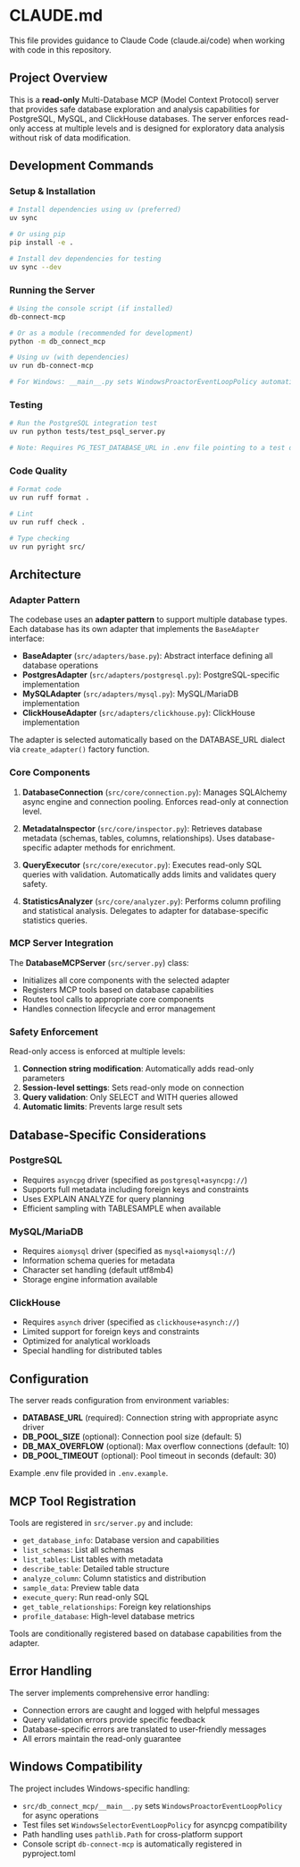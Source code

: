 # CLAUDE.md

This file provides guidance to Claude Code (claude.ai/code) when working with code in this repository.

## Project Overview

This is a **read-only** Multi-Database MCP (Model Context Protocol) server that provides safe database exploration and analysis capabilities for PostgreSQL, MySQL, and ClickHouse databases. The server enforces read-only access at multiple levels and is designed for exploratory data analysis without risk of data modification.

## Development Commands

### Setup & Installation

```bash
# Install dependencies using uv (preferred)
uv sync

# Or using pip
pip install -e .

# Install dev dependencies for testing
uv sync --dev
```

### Running the Server

```bash
# Using the console script (if installed)
db-connect-mcp

# Or as a module (recommended for development)
python -m db_connect_mcp

# Using uv (with dependencies)
uv run db-connect-mcp

# For Windows: __main__.py sets WindowsProactorEventLoopPolicy automatically
```

### Testing

```bash
# Run the PostgreSQL integration test
uv run python tests/test_psql_server.py

# Note: Requires PG_TEST_DATABASE_URL in .env file pointing to a test database
```

### Code Quality

```bash
# Format code
uv run ruff format .

# Lint
uv run ruff check .

# Type checking
uv run pyright src/
```

## Architecture

### Adapter Pattern

The codebase uses an **adapter pattern** to support multiple database types. Each database has its own adapter that implements the `BaseAdapter` interface:

- **BaseAdapter** (`src/adapters/base.py`): Abstract interface defining all database operations
- **PostgresAdapter** (`src/adapters/postgresql.py`): PostgreSQL-specific implementation
- **MySQLAdapter** (`src/adapters/mysql.py`): MySQL/MariaDB implementation
- **ClickHouseAdapter** (`src/adapters/clickhouse.py`): ClickHouse implementation

The adapter is selected automatically based on the DATABASE_URL dialect via `create_adapter()` factory function.

### Core Components

1. **DatabaseConnection** (`src/core/connection.py`): Manages SQLAlchemy async engine and connection pooling. Enforces read-only at connection level.

2. **MetadataInspector** (`src/core/inspector.py`): Retrieves database metadata (schemas, tables, columns, relationships). Uses database-specific adapter methods for enrichment.

3. **QueryExecutor** (`src/core/executor.py`): Executes read-only SQL queries with validation. Automatically adds limits and validates query safety.

4. **StatisticsAnalyzer** (`src/core/analyzer.py`): Performs column profiling and statistical analysis. Delegates to adapter for database-specific statistics queries.

### MCP Server Integration

The **DatabaseMCPServer** (`src/server.py`) class:

- Initializes all core components with the selected adapter
- Registers MCP tools based on database capabilities
- Routes tool calls to appropriate core components
- Handles connection lifecycle and error management

### Safety Enforcement

Read-only access is enforced at multiple levels:

1. **Connection string modification**: Automatically adds read-only parameters
2. **Session-level settings**: Sets read-only mode on connection
3. **Query validation**: Only SELECT and WITH queries allowed
4. **Automatic limits**: Prevents large result sets

## Database-Specific Considerations

### PostgreSQL

- Requires `asyncpg` driver (specified as `postgresql+asyncpg://`)
- Supports full metadata including foreign keys and constraints
- Uses EXPLAIN ANALYZE for query planning
- Efficient sampling with TABLESAMPLE when available

### MySQL/MariaDB

- Requires `aiomysql` driver (specified as `mysql+aiomysql://`)
- Information schema queries for metadata
- Character set handling (default utf8mb4)
- Storage engine information available

### ClickHouse

- Requires `asynch` driver (specified as `clickhouse+asynch://`)
- Limited support for foreign keys and constraints
- Optimized for analytical workloads
- Special handling for distributed tables

## Configuration

The server reads configuration from environment variables:

- **DATABASE_URL** (required): Connection string with appropriate async driver
- **DB_POOL_SIZE** (optional): Connection pool size (default: 5)
- **DB_MAX_OVERFLOW** (optional): Max overflow connections (default: 10)
- **DB_POOL_TIMEOUT** (optional): Pool timeout in seconds (default: 30)

Example .env file provided in `.env.example`.

## MCP Tool Registration

Tools are registered in `src/server.py` and include:

- `get_database_info`: Database version and capabilities
- `list_schemas`: List all schemas
- `list_tables`: List tables with metadata
- `describe_table`: Detailed table structure
- `analyze_column`: Column statistics and distribution
- `sample_data`: Preview table data
- `execute_query`: Run read-only SQL
- `get_table_relationships`: Foreign key relationships
- `profile_database`: High-level database metrics

Tools are conditionally registered based on database capabilities from the adapter.

## Error Handling

The server implements comprehensive error handling:

- Connection errors are caught and logged with helpful messages
- Query validation errors provide specific feedback
- Database-specific errors are translated to user-friendly messages
- All errors maintain the read-only guarantee

## Windows Compatibility

The project includes Windows-specific handling:

- `src/db_connect_mcp/__main__.py` sets `WindowsProactorEventLoopPolicy` for async operations
- Test files set `WindowsSelectorEventLoopPolicy` for asyncpg compatibility
- Path handling uses `pathlib.Path` for cross-platform support
- Console script `db-connect-mcp` is automatically registered in pyproject.toml
